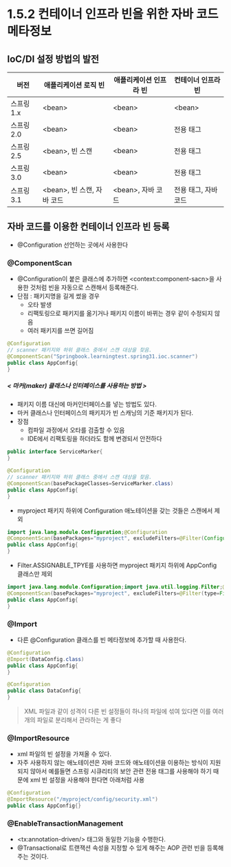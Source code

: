 # 1.5.2 컨테이너 인프라 빈을 위한 자바 코드 메타정보

## IoC/DI 설정 방법의 발전
|버전|애플리케이션 로직 빈|애플리케이션 인프라 빈|컨테이너 인프라 빈|
|---|---|---|---|
|스프링 1.x|\<bean>|\<bean>|\<bean>|
|스프링 2.0|\<bean>|\<bean>|전용 태그|
|스프링 2.5|\<bean>, 빈 스캔|\<bean>|전용 태그|
|스프링 3.0|\<bean>|\<bean>|전용 태그|
|스프링 3.1|\<bean>, 빈 스캔, 자바 코드|\<bean>, 자바 코드|전용 태그, 자바코드|

## 자바 코드를 이용한 컨테이너 인프라 빈 등록
- @Configuration 선언하는 곳에서 사용한다

### @ComponentScan
- @Configuration이 붙은 클래스에 추가하면 \<context:component-sacn>을 사용한 것처럼 빈을 자동으로 스캔해서 등록해준다.
- 단점 : 패키지명을 길게 썼을 경우
    + 오타 발생
    + 리팩토링으로 패키지를 옮기거나 패키지 이름이 바뀌는 경우 같이 수정되지 않음
    + 여러 패키지를 쓰면 길어짐
~~~java
@Configuration
// scanner 패키지와 하위 클래스 중에서 스캔 대상을 찾음.
@ComponentScan("Springbook.learningtest.spring31.ioc.scanner")
public class AppConfig{
}
~~~   
##### < 마커(maker) 클래스나 인터페이스를 사용하는 방법 >
- 패키지 이름 대신에 마커인터페이스를 넣는 방법도 있다.
- 마커 클래스나 인터페이스의 패키지가 빈 스캐닝의 기준 패키지가 된다.
- 장점
    + 컴파일 과정에서 오타를 검출할 수 있음
    + IDE에서 리팩토링을 하더라도 함께 변경되서 안전하다
~~~java
public interface ServiceMarker{
}

@Configuration
// scanner 패키지와 하위 클래스 중에서 스캔 대상을 찾음.
@ComponentScan(basePackageClasses=ServiceMarker.class)
public class AppConfig{
}
~~~

- myproject 패키지 하위에 Configuration 애노테이션을 갖는 것들은 스캔에서 제외
~~~java
import java.lang.module.Configuration;@Configuration
@ComponentScan(basePackages="myproject", excludeFilters=@Filter(Configuration.class))
public class AppConfig{
}
~~~

- Filter.ASSIGNABLE_TPYE를 사용하면 myproject 패키지 하위에 AppConfig 클래스만 제외
~~~java
import java.lang.module.Configuration;import java.util.logging.Filter;@Configuration
@ComponentScan(basePackages="myproject", excludeFilters=@Filter(type=Filter.ASSIGNABLE_TPYE, value=AppConfig.class))
public class AppConfig{
}
~~~
   

### @Import
- 다른 @Configuration 클래스를 빈 메타정보에 추가할 때 사용한다.
~~~java
@Configuration
@Import(DataConfig.class)
public class AppConfig{
}

@Configuration
public class DataConfig{
}
~~~
> XML 파일과 같이 성격이 다른 빈 설정들이 하나의 파일에 섞여 있다면 이를 여러 개의 파일로 분리해서 관라하는 게 좋다

### @ImportResource
- xml 파일의 빈 설정을 가져올 수 있다.
- 자주 사용하지 않는 애노테이션은 자바 코드와 애노테이션을 이용하는 방식이 지원되지 않아서 
예를들면 스프링 시큐리티의 보안 관련 전용 태그를 사용해야 하기 때문에 xml 빈 설정을 사용해야 한다면 아래처럼 사용
~~~java
@Configuration
@ImportResource("/myproject/config/security.xml")
public class AppConfig{}
~~~

### @EnableTransactionManagement
- \<tx:annotation-driven/> 태그와 동일한 기능을 수행한다.
- @Transactional로 트랜잭션 속성을 지정할 수 있게 해주는 AOP 관련 빈을 등록해주는 것이다.
